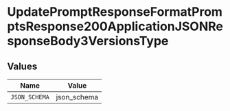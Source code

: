 # UpdatePromptResponseFormatPromptsResponse200ApplicationJSONResponseBody3VersionsType


## Values

| Name          | Value         |
| ------------- | ------------- |
| `JSON_SCHEMA` | json_schema   |
